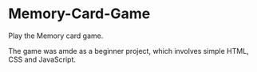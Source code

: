 # Memory-Card-Game

Play the Memory card game.

The game was amde as a beginner project, which involves simple HTML, CSS and JavaScript.
